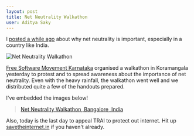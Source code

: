 ```yaml
---
layout: post
title: Net Neutrality Walkathon
user: Aditya Saky
---
```


I [posted a while ago](http://saky.in/Net-Neutrality-in-India/) about why net neutrality is important, especially in a country like India.

![Net Neutrality Walkathon](http://saky.in/images/net-neutrality-walkathon.jpg "Taken from FSMK and I'm pretty sure they don't mind ;)")

[Free Software Movement Karnataka](http://fsmk.org/) organised a walkathon in Koramangala yesterday to protest and to spread awareness about the importance of net neutrality. Even with the heavy rainfall, the walkathon went well and we distributed quite a few of the handouts prepared.

I've embedded the images below!

<blockquote class="imgur-embed-pub" lang="en" data-id="a/myxy5" data-context="false"><a href="//imgur.com/a/myxy5">Net Neutrality Walkathon, Bangalore, India</a></blockquote><script async src="//s.imgur.com/min/embed.js" charset="utf-8"></script>

Also, today is the last day to appeal TRAI to protect out internet. Hit up [savetheinternet.in](http://savetheinternet.in/) if you haven't already.
